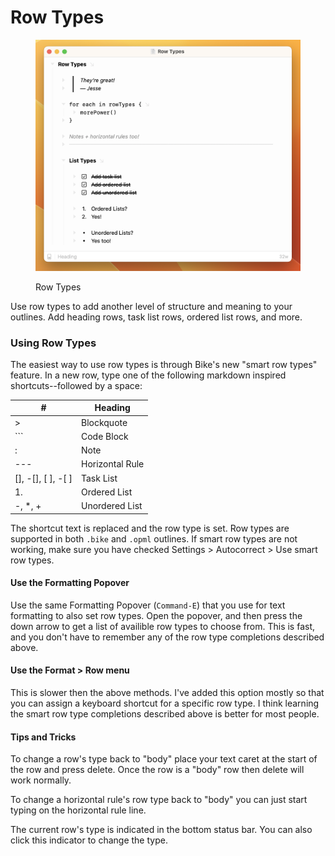 # Row Types

<figure><img src="../.gitbook/assets/RowTypes.png" alt=""><figcaption><p>Row Types</p></figcaption></figure>

Use row types to add another level of structure and meaning to your outlines. Add heading rows, task list rows, ordered list rows, and more.

### Using Row Types

The easiest way to use row types is through Bike's new "smart row types" feature. In a new row, type one of the following markdown inspired shortcuts--followed by a space:

| #                      | Heading         |
| ---------------------- | --------------- |
| >                      | Blockquote      |
| \`\`\`                 | Code Block      |
| :                      | Note            |
| ---                    | Horizontal Rule |
| \[], -\[], \[ ], -\[ ] | Task List       |
| 1.                     | Ordered List    |
| -, \*, +               | Unordered List  |

The shortcut text is replaced and the row type is set. Row types are supported in both `.bike` and `.opml` outlines. If smart row types are not working, make sure you have checked Settings > Autocorrect > Use smart row types.

#### Use the Formatting Popover

Use the same Formatting Popover (`Command-E`) that you use for text formatting to also set row types. Open the popover, and then press the down arrow to get a list of availible row types to choose from. This is fast, and you don't have to remember any of the row type completions described above.

#### Use the Format > Row menu

This is slower then the above methods. I've added this option mostly so that you can assign a keyboard shortcut for a specific row type. I think learning the smart row type completions described above is better for most people.

#### Tips and Tricks

To change a row's type back to "body" place your text caret at the start of the row and press delete. Once the row is a "body" row then delete will work normally.

To change a horizontal rule's row type back to "body" you can just start typing on the horizontal rule line.

The current row's type is indicated in the bottom status bar. You can also click this indicator to change the type.
